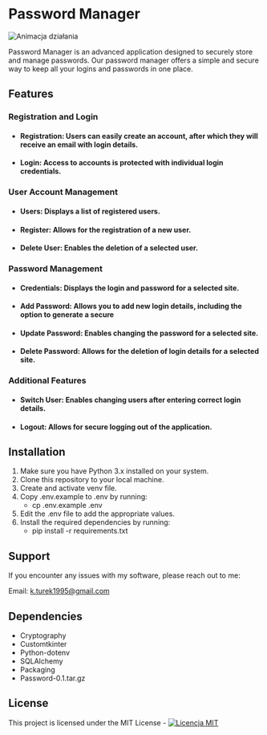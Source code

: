 # Password Manager

![Animacja działania](Password_manager.gif)

Password Manager is an advanced application designed to securely store and manage passwords.
Our password manager offers a simple and secure way to keep all your logins and passwords in one place.

## Features

### Registration and Login

- #### Registration: Users can easily create an account, after which they will receive an email with login details.

- #### Login: Access to accounts is protected with individual login credentials.

### User Account Management

- #### Users: Displays a list of registered users.

- #### Register: Allows for the registration of a new user.

- #### Delete User: Enables the deletion of a selected user.

### Password Management

- #### Credentials: Displays the login and password for a selected site.

- #### Add Password: Allows you to add new login details, including the option to generate a secure 

- #### Update Password: Enables changing the password for a selected site.

- #### Delete Password: Allows for the deletion of login details for a selected site.

### Additional Features

- #### Switch User: Enables changing users after entering correct login details.

- #### Logout: Allows for secure logging out of the application.


## Installation
1. Make sure you have Python 3.x installed on your system.
2. Clone this repository to your local machine.
3. Create and activate venv file.
4. Copy .env.example to .env by running:
    - cp .env.example .env
5. Edit the .env file to add the appropriate values.
5. Install the required dependencies by running:
    - pip install -r requirements.txt


## Support

If you encounter any issues with my software, please reach out to me:

Email: k.turek1995@gmail.com

## Dependencies

- Cryptography
- Customtkinter
- Python-dotenv
- SQLAlchemy
- Packaging
- Password-0.1.tar.gz

## License

This project is licensed under the MIT License - 
[![Licencja MIT](https://img.shields.io/badge/Licencja-MIT-yellow.svg)](https://opensource.org/licenses/MIT)
